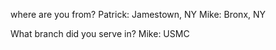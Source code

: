 where are you from? 
Patrick: Jamestown, NY
Mike: Bronx, NY

What branch did you serve in?
Mike: USMC